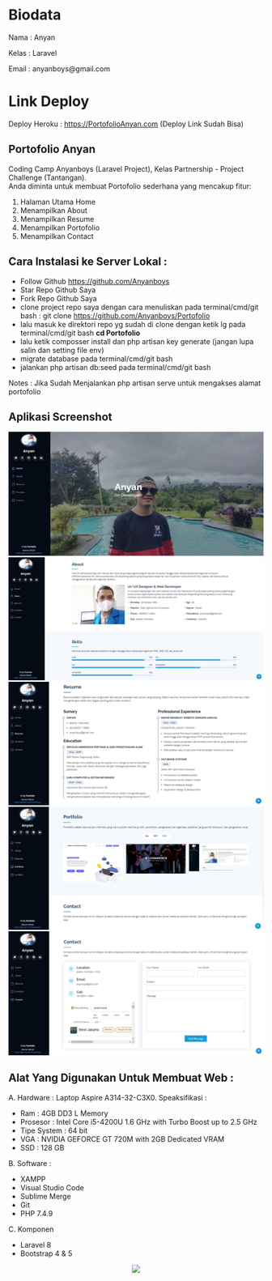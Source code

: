 # Biodata

<p>Nama : Anyan</p>
<p>Kelas : Laravel</p>
<p>Email : <a>anyanboys@gmail.com</a></p>

# Link Deploy

Deploy Heroku : https://PortofolioAnyan.com (Deploy Link Sudah Bisa)

## Portofolio Anyan

Coding Camp Anyanboys (Laravel Project), Kelas Partnership - Project Challenge (Tantangan).<br>
Anda diminta untuk membuat Portofolio sederhana yang mencakup fitur:

1. Halaman Utama Home
2. Menampilkan About
3. Menampilkan Resume
4. Menampilkan Portofolio
5. Menampilkan Contact

## Cara Instalasi ke Server Lokal :

-   Follow Github https://github.com/Anyanboys
-   Star Repo Github Saya
-   Fork Repo Github Saya
-   clone project repo saya dengan cara menuliskan pada terminal/cmd/git bash : git clone https://github.com/Anyanboys/Portofolio
-   lalu masuk ke direktori repo yg sudah di clone dengan ketik lg pada terminal/cmd/git bash <b>cd Portofolio</b>
-   lalu ketik composser install dan php artisan key generate (jangan lupa salin dan setting file env)
-   migrate database pada terminal/cmd/git bash
-   jalankan php artisan db:seed pada terminal/cmd/git bash

Notes : Jika Sudah Menjalankan php artisan serve untuk mengakses alamat portofolio

## Aplikasi Screenshot

<img src="public/assets/img/anyn-1.png" alt="Home">
<img src="public/assets/img/anyn-2.png" alt="About">
<img src="public/assets/img/anyn-3.png" alt="Resume">
<img src="public/assets/img/anyn-4.png" alt="Portofolio">
<img src="public/assets/img/anyn-5.png" alt="Contact">

## Alat Yang Digunakan Untuk Membuat Web :

A. Hardware :
Laptop Aspire A314-32-C3X0. Speaksifikasi :

-   Ram : 4GB DD3 L Memory
-   Prosesor : Intel Core i5-4200U 1.6 GHz with Turbo Boost up to 2.5 GHz
-   Tipe System : 64 bit
-   VGA : NVIDIA GEFORCE GT 720M with 2GB Dedicated VRAM
-   SSD : 128 GB

B. Software :

-   XAMPP
-   Visual Studio Code
-   Sublime Merge
-   Git
-   PHP 7.4.9

C. Komponen

-   Laravel 8
-   Bootstrap 4 & 5

<p align="center"><a href="https://laravel.com" target="_blank"><img src="https://raw.githubusercontent.com/laravel/art/master/logo-lockup/5%20SVG/2%20CMYK/1%20Full%20Color/laravel-logolockup-cmyk-red.svg" width="400"></a></p>
